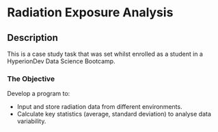 # Radiation Exposure Analysis

## Description
This is a case study task that was set whilst enrolled as a student in a HyperionDev Data Science Bootcamp.

### The Objective
Develop a program to:
* Input and store radiation data from different environments.
* Calculate key statistics (average, standard deviation) to analyse data variability.

